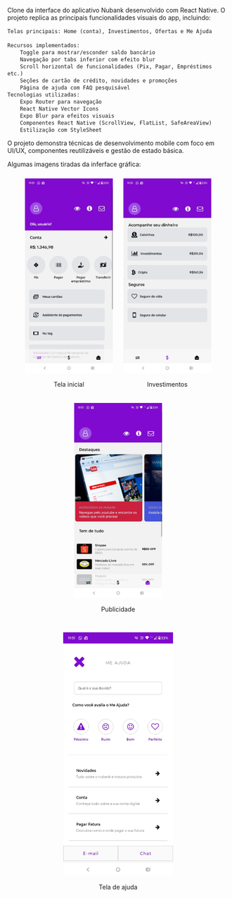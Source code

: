 Clone da interface do aplicativo Nubank desenvolvido com React Native. O projeto replica as principais funcionalidades visuais do app, incluindo:

    Telas principais: Home (conta), Investimentos, Ofertas e Me Ajuda
    
    Recursos implementados:
        Toggle para mostrar/esconder saldo bancário
        Navegação por tabs inferior com efeito blur
        Scroll horizontal de funcionalidades (Pix, Pagar, Empréstimos etc.)
        Seções de cartão de crédito, novidades e promoções
        Página de ajuda com FAQ pesquisável
    Tecnologias utilizadas:
        Expo Router para navegação
        React Native Vector Icons
        Expo Blur para efeitos visuais
        Componentes React Native (ScrollView, FlatList, SafeAreaView)
        Estilização com StyleSheet
        
O projeto demonstra técnicas de desenvolvimento mobile com foco em UI/UX, componentes reutilizáveis e gestão de estado básica.

Algumas imagens tiradas da inferface gráfica:

<div align="center">
  <div style="display: inline-block; margin: 10px; text-align: center;">
    <img src="./preview/IMG-20250615-WA0023.jpg" alt="Tela inicial" width="200px" />
    <p>Tela inicial</p>
  </div>

  <div style="display: inline-block; margin: 10px; text-align: center;">
    <img src="./preview/IMG-20250615-WA0024.jpg" alt="Tela investimentos" width="200px" />
    <p>Investimentos</p>
  </div>

  <div style="display: inline-block; margin: 10px; text-align: center;">
    <img src="./preview/IMG-20250615-WA0025.jpg" alt="Tela publicidade" width="200px" />
    <p>Publicidade</p>
  </div>
</div>

<div align="center" style="margin-top: 20px;">
  <div style="display: inline-block; text-align: center;">
    <img src="./preview/IMG-20250615-WA0022.jpg" alt="Tela ajuda" width="250px" />
    <p>Tela de ajuda</p>
  </div>
</div>

